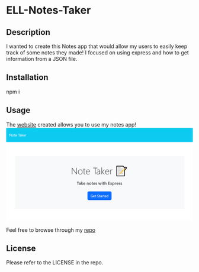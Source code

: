 # ELL-Notes-Taker

## Description

I wanted to create this Notes app that would allow my users to easily keep track of some notes they made! I focused on using express and how to get information from a JSON file. 

## Installation

npm i

## Usage

The [website](https://git.heroku.com/fierce-cove-12037.git) created allows you to use my notes app! ![Web1](./public/assets/images/Web1.PNG)

Feel free to browse through my [repo](https://github.com/elizabeth189/ELL-Notes-Taker) 


## License

Please refer to the LICENSE in the repo.
